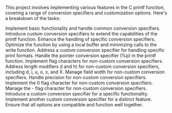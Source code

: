 This project involves implementing various features in the C printf function, covering a range of conversion specifiers and customization options. Here's a breakdown of the tasks:

Implement basic functionality and handle common conversion specifiers.
Introduce custom conversion specifiers to extend the capabilities of the printf function.
Enhance the handling of specific conversion specifiers.
Optimize the function by using a local buffer and minimizing calls to the write function.
Address a custom conversion specifier for handling specific print formats.
Handle the pointer conversion specifier (%p) in the printf function.
Implement flag characters for non-custom conversion specifiers.
Address length modifiers (l and h) for non-custom conversion specifiers, including d, i, u, o, x, and X.
Manage field width for non-custom conversion specifiers.
Handle precision for non-custom conversion specifiers.
Implement the 0 flag character for non-custom conversion specifiers.
Manage the - flag character for non-custom conversion specifiers.
Introduce a custom conversion specifier for a specific functionality.
Implement another custom conversion specifier for a distinct feature.
Ensure that all options are compatible and function well together.

